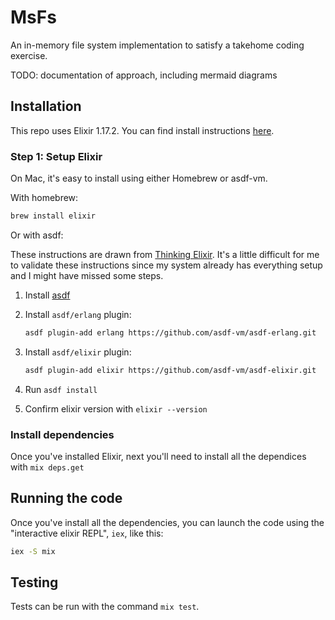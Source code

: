 # MsFs

An in-memory file system implementation to satisfy a takehome coding exercise.

TODO: documentation of approach, including mermaid diagrams

## Installation

This repo uses Elixir 1.17.2. You can find install instructions [here](https://elixir-lang.org/install.html).

### Step 1: Setup Elixir

On Mac, it's easy to install using either Homebrew or asdf-vm.

With homebrew:

```bash
brew install elixir
```

Or with asdf:

These instructions are drawn from [Thinking Elixir](https://thinkingelixir.com/install-elixir-using-asdf/). It's a little difficult for me to validate these instructions since my system already has everything setup and I might have missed some steps.

1. Install [asdf](https://asdf-vm.com/guide/getting-started.html)

2. Install `asdf/erlang` plugin:

    ```bash
    asdf plugin-add erlang https://github.com/asdf-vm/asdf-erlang.git
    ```

3. Install `asdf/elixir` plugin:

    ```bash
    asdf plugin-add elixir https://github.com/asdf-vm/asdf-elixir.git
    ```

4. Run `asdf install`
5. Confirm elixir version with `elixir --version`

### Install dependencies

Once you've installed Elixir, next you'll need to install all the dependices with `mix deps.get`

## Running the code

Once you've install all the dependencies, you can launch the code using the "interactive elixir REPL", `iex`, like this:

```bash
iex -S mix
```

## Testing

Tests can be run with the command `mix test`.
